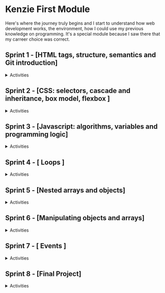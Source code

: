 # Kenzie First Module

<p>
  Here's where the journey truly begins and I start to understand how web development works, the environment, how I could use my previous knowledge on programming. It's a special module because I saw there that my carreer choice was correct. 
</p>

## Sprint 1 - [HTML tags, structure, semantics and Git introduction]

<details>
  <summary>Activities</summary>

### Activity S1_06 - Marking texts

Exercise goal: do first HTML page understantig tags properties and semantics.

<a href="./src/S1_06/index.html"> <img src="./src/assets/images/code_button.png"> </a> &nbsp; &nbsp;
<a href="https://luhmaria.github.io/Kenzie_M1/src/S1_06/index.html"> <img src="./src/assets/images/project_button.png"> </a> &nbsp; &nbsp;

---

### Activity S1_12 - Profile Page

Exercise goal: improve HTML knowledge by using new tags and attributes.

<a href="./src/S1_12/index.html"> <img src="./src/assets/images/code_button.png"> </a> &nbsp; &nbsp;
<a href="https://luhmaria.github.io/Kenzie_M1/src/S1_12/index.html"> <img src="./src/assets/images/project_button.png"> </a> &nbsp; &nbsp;

---

### Activity S1_26 - Kenzie's Blog

Exercise goal: improve HTML comprehension by recreating a existing structure

<a href="./src/S1_26/index.html"> <img src="./src/assets/images/code_button.png"> </a> &nbsp; &nbsp;
<a href="https://luhmaria.github.io/Kenzie_M1/src/S1_26/index.html"> <img src="./src/assets/images/project_button.png"> </a> &nbsp; &nbsp;

</details>

## Sprint 2 - [CSS: selectors, cascade and inheritance, box model, flexbox ]

<details>
  <summary>Activities</summary>

### Activity S2_07 - CSS Selectors

Exercise goal: Customize styling with specific selectors

<a href="./src/S2_07/index.html"> <img src="./src/assets/images/code_button.png"> </a> &nbsp; &nbsp;
<a href="https://luhmaria.github.io/Kenzie_M1/src/S2_07/index.html"> <img src="./src/assets/images/project_button.png"> </a> &nbsp; &nbsp;

---

### Activity S2_11 - Margin and Padding

Exercise goal: understand the concepts of spacing between elements

<a href="./src/S2_11/index.html"> <img src="./src/assets/images/code_button.png"> </a> &nbsp; &nbsp;
<a href="https://luhmaria.github.io/Kenzie_M1/src/S2_11/index.html"> <img src="./src/assets/images/project_button.png"> </a> &nbsp; &nbsp;

---

### Activity S2_13 - Using Pseudo Classes

Exercise goal: add effects using pseudo classes.

<a href="./src/S2_13/index.html"> <img src="./src/assets/images/code_button.png"> </a> &nbsp; &nbsp;
<a href="https://luhmaria.github.io/Kenzie_M1/src/S2_13/index.html"> <img src="./src/assets/images/project_button.png"> </a> &nbsp; &nbsp;

---

### Activity S2_14 - Blog Kenzie Academy Brasil

Exercise goal: add style to previous blog made with html only

<a href="./src/S2_14/index.html"> <img src="./src/assets/images/code_button.png"> </a> &nbsp; &nbsp;
<a href="https://luhmaria.github.io/Kenzie_M1/src/S2_14/index.html"> <img src="./src/assets/images/project_button.png"> </a> &nbsp; &nbsp;

---

### Activity S2_20 - Flexbox Menu

Exercise goal: learn more styling features

<a href="./src/S2_20/index.html"> <img src="./src/assets/images/code_button.png"> </a> &nbsp; &nbsp;
<a href="https://luhmaria.github.io/Kenzie_M1/src/S2_20/index.html"> <img src="./src/assets/images/project_button.png"> </a> &nbsp; &nbsp;

---

### Activity S2_21 - Blog Page

Exercise goal: exercise positioning concepts on a complex page

<a href="./src/S1_06/index.html"> <img src="./src/assets/images/code_button.png"> </a> &nbsp; &nbsp;
<a href="https://luhmaria.github.io/Kenzie_M1/src/S2_21/index.html"> <img src="./src/assets/images/project_button.png"> </a> &nbsp; &nbsp;

---

### Activity S2_23 - KenzieFlix

Exercise goal: recreate a known interface (netflix menu) using flexbox concepts

<a href="./src/S2_23/index.html"> <img src="./src/assets/images/code_button.png"> </a> &nbsp; &nbsp;
<a href="https://luhmaria.github.io/Kenzie_M1/src/S2_23/index.html"> <img src="./src/assets/images/project_button.png"> </a> &nbsp; &nbsp;

---

### Activity S2_24 - Tech Shop

Exercise goal: evolve styling concepts with a complete ecommerce page

<a href="./src/S2_24/index.html"> <img src="./src/assets/images/code_button.png"> </a> &nbsp; &nbsp;
<a href="https://luhmaria.github.io/Kenzie_M1/src/S2_24/index.html"> <img src="./src/assets/images/project_button.png"> </a> &nbsp; &nbsp;

</details>

## Sprint 3 - [Javascript: algorithms, variables and programming logic]

<details>
  <summary>Activities</summary>

### Activity S3_14 - Practicing with Variables

Exercise goal: improve programming logic
</br>
<b>Please update page to see prompts and interact</b>

<a href="./src/S3_14/index.html"> <img src="./src/assets/images/code_button.png"> </a> &nbsp; &nbsp;
<a href="https://luhmaria.github.io/Kenzie_M1/src/S3_14/index.html"> <img src="./src/assets/images/project_button.png"> </a> &nbsp; &nbsp;

---

### Activity S3_19 - Concierge Challenge

Exercise goal: improve programming logic

<a href="./src/S3_19/index.html"> <img src="./src/assets/images/code_button.png"> </a> &nbsp; &nbsp;
<a href="https://luhmaria.github.io/Kenzie_M1/src/S3_19/index.html"> <img src="./src/assets/images/project_button.png"> </a> &nbsp; &nbsp;

---

### Activity S3_26 - Approved or Failed

Exercise goal: improve programming logic
</br>
<b>Please update page to see prompts and interact</b>

<a href="./src/S3_26/index.html"> <img src="./src/assets/images/code_button.png"> </a> &nbsp; &nbsp;
<a href="https://luhmaria.github.io/Kenzie_M1/src/S3_26/index.html"> <img src="./src/assets/images/project_button.png"> </a> &nbsp; &nbsp;

---

### Activity S3_27 - Javascript: First Steps

Exercise goal: improve programming logic
</br>
<b>Please update page to see prompts and interact</b>
<a href="./src/S3_27/index.html"> <img src="./src/assets/images/code_button.png"> </a> &nbsp; &nbsp;
<a href="https://luhmaria.github.io/Kenzie_M1/src/S3_27/index.html"> <img src="./src/assets/images/project_button.png"> </a> &nbsp; &nbsp;

---

### Activity S3_32 - Using Functions

Exercise goal: expand the possibilities with javascript through functions
</br>
<b>Please update page to see prompts and interact</b>

<a href="./src/S3_32/index.html"> <img src="./src/assets/images/code_button.png"> </a> &nbsp; &nbsp;
<a href="https://luhmaria.github.io/Kenzie_M1/src/S3_32/index.html"> <img src="./src/assets/images/project_button.png"> </a> &nbsp; &nbsp;

</details>

## Sprint 4 - [ Loops ]

<details>
  <summary>Activities</summary>

### Activity S4_10 - Katas 01

Exercise goal: improve logic with loops

<a href="./src/S4_10/index.html"> <img src="./src/assets/images/code_button.png"> </a> &nbsp; &nbsp;
<a href="https://luhmaria.github.io/Kenzie_M1/src/S4_10/index.html"> <img src="./src/assets/images/project_button.png"> </a> &nbsp; &nbsp;

---

### Activity S4_19 - SnapCrackle

Exercise goal: improve logic with loops

<a href="./src/S4_19/index.html"> <img src="./src/assets/images/code_button.png"> </a> &nbsp; &nbsp;
<a href="https://luhmaria.github.io/Kenzie_M1/src/S4_19/index.html"> <img src="./src/assets/images/project_button.png"> </a> &nbsp; &nbsp;

</details>

## Sprint 5 - [Nested arrays and objects]

<details>
  <summary>Activities</summary>

### Activity S5_07 - Web Barber

Exercise goal: understand objects concept

<a href="./src/S5_07/index.html"> <img src="./src/assets/images/code_button.png"> </a> &nbsp; &nbsp;

---

### Activity S5_10 - Katas 02

Exercise goal: improve logic using all tools learned

<a href="./src/S5_10/index.html"> <img src="./src/assets/images/code_button.png"> </a> &nbsp; &nbsp;
<a href="https://luhmaria.github.io/Kenzie_M1/src/S5_10/index.html"> <img src="./src/assets/images/project_button.png"> </a> &nbsp; &nbsp;

---

### Activity S5_16 - Lista de Lógica

Exercise goal: improve logic using all tools learned

<a href="./src/S5_16/index.html"> <img src="./src/assets/images/code_button.png"> </a> &nbsp; &nbsp;
<a href="https://luhmaria.github.io/Kenzie_M1/src/S5_16/index.html"> <img src="./src/assets/images/project_button.png"> </a> &nbsp; &nbsp;

---

### Activity S5_19 - Katas 03

Exercise goal: improve logic using all tools learned

<a href="./src/S5_19/index.html"> <img src="./src/assets/images/code_button.png"> </a> &nbsp; &nbsp;
<a href="https://luhmaria.github.io/Kenzie_M1/src/S5_19/index.html"> <img src="./src/assets/images/project_button.png"> </a> &nbsp; &nbsp;

</details>

## Sprint 6 - [Manipulating objects and arrays]

<details>
  <summary>Activities</summary>

### Activity S6_07 - Katas 04

Exercise goal: improve logic using all tools learned

<a href="./src/S6_07/index.html"> <img src="./src/assets/images/code_button.png"> </a> &nbsp; &nbsp;
<a href="https://luhmaria.github.io/Kenzie_M1/src/S6_07/index.html"> <img src="./src/assets/images/project_button.png"> </a> &nbsp; &nbsp;

---

### Activity S6_13 - Geek World

Exercise goal: build a web page using CSS and DOM concepts

<a href="./src/S6_13/index.html"> <img src="./src/assets/images/code_button.png"> </a> &nbsp; &nbsp;
<a href="https://luhmaria.github.io/Kenzie_M1/src/S6_13/index.html"> <img src="./src/assets/images/project_button.png"> </a> &nbsp; &nbsp;

</details>

## Sprint 7 - [ Events ]

<details>
  <summary>Activities</summary>

### Activity S7_06 - My Tasks

Exercise goal: implement logic from user interaction.

<a href="./src/S7_06/index.html"> <img src="./src/assets/images/code_button.png"> </a> &nbsp; &nbsp;
<a href="https://luhmaria.github.io/Kenzie_M1/src/S7_06/index.html"> <img src="./src/assets/images/project_button.png"> </a> &nbsp; &nbsp;

---

### Activity S7_07 - Lamp

Exercise goal: implement logic from user interaction using CSS.

<a href="./src/S7_07/index.html"> <img src="./src/assets/images/code_button.png"> </a> &nbsp; &nbsp;
<a href="https://luhmaria.github.io/Kenzie_M1/src/S7_07/index.html"> <img src="./src/assets/images/project_button.png"> </a> &nbsp; &nbsp;

---

### Activity S7_10 - Shopping list

Exercise goal: add elements to the interface capturing information from inputs

<a href="./src/S7_10/index.html"> <img src="./src/assets/images/code_button.png"> </a> &nbsp; &nbsp;
<a href="https://luhmaria.github.io/Kenzie_M1/src/S7_10/index.html"> <img src="./src/assets/images/project_button.png"> </a> &nbsp; &nbsp;

---

### Activity S7_13 - Manipulating Attributes

Exercise goal: conditional rendering

<a href="./src/S7_13/index.html"> <img src="./src/assets/images/code_button.png"> </a> &nbsp; &nbsp;
<a href="https://luhmaria.github.io/Kenzie_M1/src/S7_13/index.html"> <img src="./src/assets/images/project_button.png"> </a> &nbsp; &nbsp;

---

### Activity S7_15 - Shopping cart

Exercise goal: consolidate knowledge about events, positioning and DOM

<a href="./src/S7_15/index.html"> <img src="./src/assets/images/code_button.png"> </a> &nbsp; &nbsp;
<a href="https://luhmaria.github.io/Kenzie_M1/src/S7_15/index.html"> <img src="./src/assets/images/project_button.png"> </a> &nbsp; &nbsp;

</details>

## Sprint 8 - [Final Project]

<details>
  <summary>Activities</summary>

### Activity S8_01 - Tri-Brand

Exercise goal: Consolidate knowledge obtained using all concepts: manipulation of arrays and objects, elaboration of functions, DOM, events, CSS and array methods.

<a href="./src/S8_01/index.html"> <img src="./src/assets/images/code_button.png"> </a> &nbsp; &nbsp;
<a href="https://luhmaria.github.io/Kenzie_M1/src/S8_01/index.html"> <img src="./src/assets/images/project_button.png"> </a> &nbsp; &nbsp;

</details>
